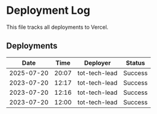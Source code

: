 # Deployment Log

This file tracks all deployments to Vercel.

## Deployments

| Date | Time | Deployer | Status |
|------|------|----------|--------|
| 2025-07-20 | 20:07 | tot-tech-lead | Success |
| 2023-07-20 | 12:17 | tot-tech-lead | Success |
| 2023-07-20 | 12:16 | tot-tech-lead | Success |
| 2023-07-20 | 12:00 | tot-tech-lead | Success |
